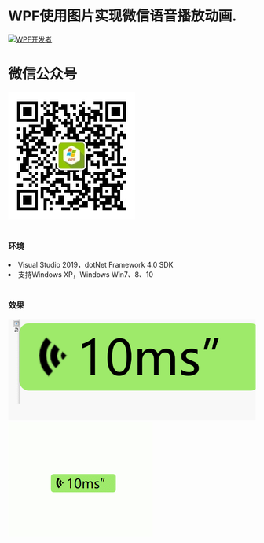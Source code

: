 # WPF使用图片实现微信语音播放动画.

<a target="_blank" href="https://qm.qq.com/cgi-bin/qm/qr?k=B61RFy2vvpaKLEDxaW6NsDpPZA-eSyFh&jump_from=webapi"><img border="0" src="https://pub.idqqimg.com/wpa/images/group.png" alt="WPF开发者" title="WPF开发者"></a>

# 微信公众号
<img src="/resources/wxgzh.jpg"/>

# <h3>环境</h3>

<li>Visual Studio 2019，dotNet Framework 4.0 SDK</li>
<li>支持Windows XP，Windows Win7、8、10</li>
<br/>

<h3>效果</h3>
<img src="/resources/0.gif"/>
<img src="/resources/1.gif"/>